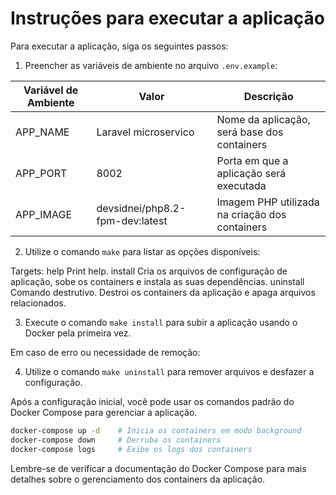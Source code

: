 # Instruções para executar a aplicação

Para executar a aplicação, siga os seguintes passos:

1. Preencher as variáveis de ambiente no arquivo `.env.example`:

| Variável de Ambiente | Valor                            | Descrição                                       |
|----------------------|----------------------------------|-------------------------------------------------|
| APP_NAME             | Laravel microservico             | Nome da aplicação, será base dos containers    |
| APP_PORT             | 8002                             | Porta em que a aplicação será executada        |
| APP_IMAGE            | devsidnei/php8.2-fpm-dev:latest  | Imagem PHP utilizada na criação dos containers |

2. Utilize o comando `make` para listar as opções disponíveis:

Targets:
help Print help.
install Cria os arquivos de configuração de aplicação, sobe os containers e instala as suas dependências.
uninstall Comando destrutivo. Destroi os containers da aplicação e apaga arquivos relacionados.


3. Execute o comando `make install` para subir a aplicação usando o Docker pela primeira vez.

Em caso de erro ou necessidade de remoção:

4. Utilize o comando `make uninstall` para remover arquivos e desfazer a configuração.

Após a configuração inicial, você pode usar os comandos padrão do Docker Compose para gerenciar a aplicação.

```bash
docker-compose up -d    # Inicia os containers em modo background
docker-compose down     # Derruba os containers
docker-compose logs     # Exibe os logs dos containers
```

Lembre-se de verificar a documentação do Docker Compose para mais detalhes sobre o gerenciamento dos containers da aplicação.